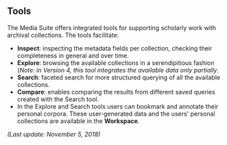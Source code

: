 Tools
---

The Media Suite offers integrated tools for supporting scholarly work with archival collections. The tools facilitate: 

- **Inspect**: inspecting the metadata fields per collection, checking their completeness in general and over time.
- **Explore**: browsing the available collections in a serendipitious fashion (*Note: in Version 4, this tool integrates the available data only partially*.
- **Search**: faceted search for more structured querying of all the available collections. 
- **Compare**: enables comparing the results from different saved queries created with the Search tool.
- In the Explore and Search tools users can bookmark and annotate their personal corpora. These user-generated data and the users' personal collections are available in the **Workspace**.




*(Last update: November 5, 2018)*
